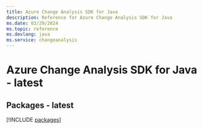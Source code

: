 ```yaml
---
title: Azure Change Analysis SDK for Java
description: Reference for Azure Change Analysis SDK for Java
ms.date: 03/29/2024
ms.topic: reference
ms.devlang: java
ms.service: changeanalysis
---
```

# Azure Change Analysis SDK for Java - latest
## Packages - latest
[!INCLUDE [packages](change-analysis-index.md)]